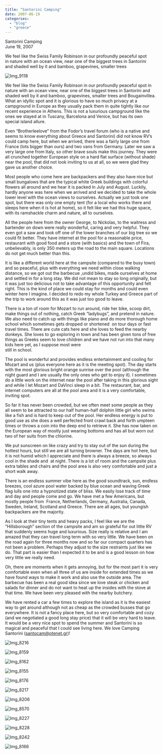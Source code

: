```yaml
---
title: "Santorini Camping"
date: 2007-06-19
categories: 
  - "blog"
  - "greece"
---
```


Santorini Camping  
June 19, 2007

We feel like the Swiss Family Robinson in our profoundly peaceful spot  
in nature with an ocean view, near one of the biggest trees in Santorini  
and shaded well by it and bamboo, grapevines, smaller trees

<!--more-->

![Img_9118](https://pub-ac94b3f306b24c0dba4238943c97f2e1.r2.dev/photos/uncategorized/2008/03/05/img_9118.png)

We feel like the Swiss Family Robinson in our profoundly peaceful spot in nature with an ocean view, near one of the biggest trees in Santorini and shaded well by it and bamboo, grapevines, smaller trees and Bougainvillea. What an idyllic spot and it is glorious to have so much privacy at a campground in Europe as they usually pack them in quite tightly like our recent experience in Athens. This is not a luxurious campground like the ones we stayed at in Tuscany, Barcelona and Venice, but has its own special island allure.

Even “Brotherleelove” from the Fodor’s travel forum (who is a native and seems to know everything about Greece and Santorini) did not know RV’s could camp here, but when we arrived, there was a fairly large one from France (lots bigger than ours) and two vans from Germany. Later we saw a very large one from Italy, so other brave souls make this journey. They were all crunched together European style on a hard flat surface (without shade) near the pool, that did not look inviting to us at all, so we were glad they gave us another choice.

Most people who come here are backpackers and they also have nice but small bungalows that are the typical white Greek buildings with colorful flowers all around and we hear it is packed in July and August. Luckily, hardly anyone was here when we arrived and we decided to take the whole lower level with the ocean views to ourselves. Actually we just took one spot, but there was only one empty tent (for a local who works there and sleeps here when it is hot at home), so it felt like we had this huge space, with its ramshackle charm and nature, all to ourselves.

All the people here from the owner George, to Nickolas, to the waitress and bartender on down were really wonderful, caring and very helpful. They even got a saw and took off one of the lower branches of our big tree so we could fit better. They have internet at the pool for a reasonable price, restaurant with good food and a store (with basics) and the town of Fira, unbelievably, is only 350 meters up the road to the main square. Locations do not get much better than this.

It is like a different world here at the campsite (compared to the busy town) and so peaceful, plus with everything we need within close walking distance, so we got out the barbecue ,undid bikes, made ourselves at home and settled in for a long stay. We did not mean to stay so long originally, but it was just too delicious not to take advantage of this opportunity and felt right. This is the kind of place we could stay for months and could even winter here I imagine. I decided to redo my whole Turkey and Greece part of the trip to work around this as it was just too good to leave.

There is a ton of room for Mozart to run around, ride her bike, scoop dirt, make things out of nothing, catch Greek “ladybugs”, and pretend in nature. We also need to catch up with things like piano and do more thorough home school which sometimes gets dropped or shortened  on tour days or fast travel times. There are cute cats here and she loves to feed the nearby donkeys. She loves to go exploring in town and has been given tons of free things as Greeks seem to love children and we have not run into that many kids here yet, as I suppose most were  
still in school.

The pool is wonderful and provides endless entertainment and cooling for Mozart and us (plus everyone here as it is the meeting spot). The day starts with the most glorious bright orange sunrise over the pool (although the night guard and I are usually the only ones who get to enjoy it). I sometimes do a little work on the internet near the pool after taking in this glorious sight and while I let Mozart and DaVinci sleep in a bit. The restaurant, bar, and internet computers are all at the pool area and it is a very comfortable, inviting spot.

So far it has never been crowded, but we often meet some people as they all seem to be attracted to our half human-half dolphin little girl who swims like a fish and is hard to keep out of the pool. Her endless energy is put to good use as she does a well perfected front crawl back and forth umpteen times or throws a coin into the deep end to retrieve it. She has now taken on the European way of mostly just wearing bottoms and has all but worn out two of her suits from the chlorine.

We put sunscreen on like crazy and try to stay out of the sun during the hottest hours, but still we are all turning browner. The days are hot here, but it is not humid which I appreciate and there is always a breeze, so always cool in the shade and  at night. There is a lot of room and the campsite plus extra tables and chairs and the pool area is also very comfortable and just a short walk away.

There is an endless summer vibe here as the good soundtrack, sun, endless breezes, cool azure pool water backed by blue ocean and waving Greek flag lulls one into a hypnotized state of bliss. We easily lose track of time and day and people come and go. We have met a few Americans, but mostly people from  France, Netherlands, Germany, Australia, Canada, Sweden, Ireland, Scotland and Greece. There are all ages, but youngish backpackers are the majority.

As I look at their tiny tents and heavy packs, I feel like we are the “Hillsborough” section of the campsite and am so grateful for out little RV that suddenly seems huge and luxurious. Size really is relative and I am amazed that they can travel long term with so very little. We have been on the road again for three months now and so far our compact quarters has not been a problem. Perhaps they adjust to the size restraints just like we do. That part is easier than I expected it to be and is a good lesson on how very little we really need.

Oh, there are moments when it gets annoying, but for the most part it is very comfortable even when all three of us are inside for extended times as we have found ways to make it work and also use the outside area. The barbecue has been a real good idea since we love steak or chicken and salads for dinner and do not want to heat up the insides with the stove at that time. We have been very pleased with the nearby butchery.

We have rented a car a few times to explore the island as it is the easiest way to get around although not as cheap as the crowded busses that go everywhere. It is not a fancy place here, but so very comfortable and cozy (and we negotiated a good long stay price) that it will be very hard to leave. It would be a very nice spot to spend the summer and Santorini is so magical and peaceful that I could see living here. We love Camping Santorini ([santocam@otenet.gr](http://santocam@otenet.gr))!

![Img_8216](https://pub-ac94b3f306b24c0dba4238943c97f2e1.r2.dev/photos/uncategorized/2008/03/05/img_8216.png)

![Img_8159](https://pub-ac94b3f306b24c0dba4238943c97f2e1.r2.dev/photos/uncategorized/2008/03/05/img_8159.png)

![Img_8162](https://pub-ac94b3f306b24c0dba4238943c97f2e1.r2.dev/photos/uncategorized/2008/03/05/img_8162.png)

![Img_8155](https://pub-ac94b3f306b24c0dba4238943c97f2e1.r2.dev/photos/uncategorized/2008/03/05/img_8155.png)

![Img_8176](https://pub-ac94b3f306b24c0dba4238943c97f2e1.r2.dev/photos/uncategorized/2008/03/05/img_8176.png)

![Img_8217](https://pub-ac94b3f306b24c0dba4238943c97f2e1.r2.dev/photos/uncategorized/2008/03/05/img_8217.png)

![Img_8206](https://pub-ac94b3f306b24c0dba4238943c97f2e1.r2.dev/photos/uncategorized/2008/03/05/img_8206.png)

![Img_8570](https://pub-ac94b3f306b24c0dba4238943c97f2e1.r2.dev/photos/uncategorized/2008/03/05/img_8570.png)

![Img_8227](https://pub-ac94b3f306b24c0dba4238943c97f2e1.r2.dev/photos/uncategorized/2008/03/05/img_8227.png)

![Img_8228](https://pub-ac94b3f306b24c0dba4238943c97f2e1.r2.dev/photos/uncategorized/2008/03/05/img_8228.png)

![Img_8242](https://pub-ac94b3f306b24c0dba4238943c97f2e1.r2.dev/photos/uncategorized/2008/03/05/img_8242.png)

![Img_8166](https://pub-ac94b3f306b24c0dba4238943c97f2e1.r2.dev/photos/uncategorized/2008/03/05/img_8166.png)
